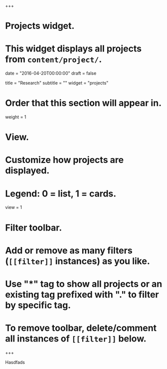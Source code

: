 +++
# Projects widget.
# This widget displays all projects from `content/project/`.

date = "2016-04-20T00:00:00"
draft = false

title = "Research"
subtitle = ""
widget = "projects"

# Order that this section will appear in.
weight = 1

# View.
# Customize how projects are displayed.
# Legend: 0 = list, 1 = cards.
view = 1

# Filter toolbar.
# Add or remove as many filters (`[[filter]]` instances) as you like.
# Use "*" tag to show all projects or an existing tag prefixed with "." to filter by specific tag.
# To remove toolbar, delete/comment all instances of `[[filter]]` below.

+++

Hasdfads
